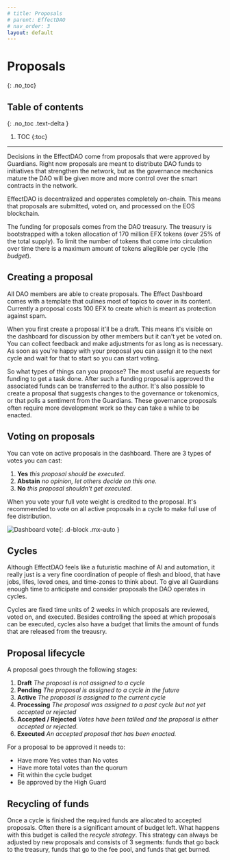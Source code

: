 ```yaml
---
# title: Proposals
# parent: EffectDAO
# nav_order: 3
layout: default
---
```


# Proposals
{: .no_toc}

## Table of contents
{: .no_toc .text-delta }

1. TOC
{:toc}

---

Decisions in the EffectDAO come from proposals that were approved by
Guardians. Right now proposals are meant to distribute DAO funds to initiatives
that strengthen the network, but as the governance mechanics mature the DAO will
be given more and more control over the smart contracts in the network.

EffectDAO is decentralized and opperates completely on-chain. This means that
proposals are submitted, voted on, and processed on the EOS blockchain.

The funding for proposals comes from the DAO treasury. The treasury is
bootstrapped with a token allocation of 170 million EFX tokens (over 25% of the
total supply). To limit the number of tokens that come into circulation over
time there is a maximum amount of tokens alleglible per cycle (the *budget*).

## Creating a proposal

All DAO members are able to create proposals. The Effect Dashboard comes with a
template that oulines most of topics to cover in its content. Currently a
proposal costs 100 EFX to create which is meant as protection against spam.

When you first create a proposal it'll be a draft. This means it's visible on
the dashboard for discussion by other members but it can't yet be voted on. You
can collect feedback and make adjustments for as long as is necessary. As soon
as you're happy with your proposal you can assign it to the next cycle and wait
for that to start so you can start voting.

So what types of things can you propose? The most useful are requests for
funding to get a task done. After such a funding proposal is approved the
associated funds can be transferred to the author. It's also possible to create
a proposal that suggests changes to the governance or tokenomics, or that polls
a sentiment from the Guardians. These governance proposals often require more
development work so they can take a while to be enacted.

## Voting on proposals

You can vote on active proposals in the dashboard. There are 3 types of votes
you can cast:

1. **Yes** *this proposal should be executed.*
2. **Abstain** *no opinion, let others decide on this one.*
3. **No** *this proposal shouldn't get executed.*

When you vote your full vote weight is credited to the proposal. It's
recommended to vote on all active proposals in a cycle to make full use of fee
distribution.

![Dashboard vote](/assets/images/vote.png){: .d-block .mx-auto }

## Cycles

Although EffectDAO feels like a futuristic machine of AI and automation, it
really just is a very fine coordination of people of flesh and blood, that have
jobs, lifes, loved ones, and time-zones to think about. To give all Guardians
enough time to anticipate and consider proposals the DAO operates in cycles.

Cycles are fixed time units of 2 weeks in which proposals are reviewed, voted
on, and executed. Besides controlling the speed at which proposals can be
executed, cycles also have a budget that limits the amount of funds that are
released from the treausry.

## Proposal lifecycle

A proposal goes through the following stages:

1. **Draft** *The proposal is not assigned to a cycle*
2. **Pending** *The proposal is assigned to a cycle in the future*
3. **Active** *The proposal is assigned to the current cycle*
4. **Processing** *The proposal was assigned to a past cycle but not yet accepted or rejected*
5. **Accepted / Rejected** *Votes have been tallied and the proposal is either accepted or rejected.*
6. **Executed** *An accepted proposal that has been enacted.*

For a proposal to be approved it needs to:

- Have more Yes votes than No votes
- Have more total votes than the quorum
- Fit within the cycle budget
- Be approved by the High Guard

## Recycling of funds

Once a cycle is finished the required funds are allocated to accepted
proposals. Often there is a significant amount of budget left. What happens with
this budget is called the *recycle strategy*. This strategy can always be
adjusted by new proposals and consists of 3 segments: funds that go back to the
treasury, funds that go to the fee pool, and funds that get burned.